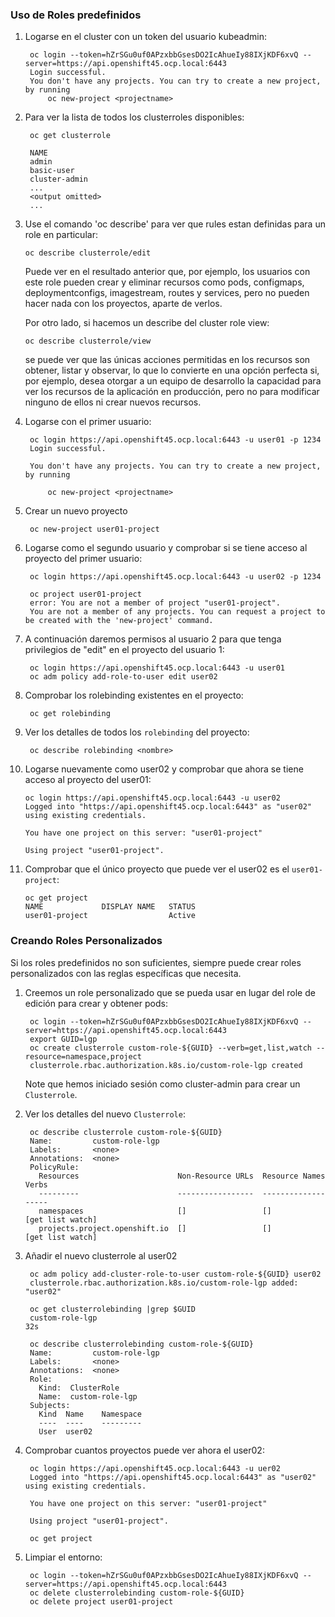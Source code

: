 ### Uso de Roles predefinidos

1. Logarse en el cluster con un token del usuario kubeadmin:

		oc login --token=hZrSGu0uf0APzxbbGsesDO2IcAhueIy88IXjKDF6xvQ --server=https://api.openshift45.ocp.local:6443
		Login successful.
		You don't have any projects. You can try to create a new project, by running
			oc new-project <projectname>

2. Para ver la lista de todos los clusterroles disponibles:

		oc get clusterrole

		NAME
		admin
		basic-user
		cluster-admin
		...
		<output omitted>
		...

3. Use el comando 'oc describe' para ver que rules estan definidas para un role en particular:

	   oc describe clusterrole/edit

	Puede ver en el resultado anterior que, por ejemplo, los usuarios con este role pueden crear y eliminar recursos como pods, configmaps, deploymentconfigs, imagestream, routes y services, pero no pueden hacer nada con los proyectos, aparte de verlos.

	Por otro lado, si hacemos un describe del cluster role view:

	   oc describe clusterrole/view

	se puede ver que las únicas acciones permitidas en los recursos son obtener, listar y observar, lo que lo convierte en una opción perfecta si, por ejemplo, desea otorgar a un equipo de desarrollo la capacidad para ver los recursos de la aplicación en producción, pero no para modificar ninguno de ellos ni crear nuevos recursos.

4. Logarse con el primer usuario:

		oc login https://api.openshift45.ocp.local:6443 -u user01 -p 1234
		Login successful.

		You don't have any projects. You can try to create a new project, by running

			oc new-project <projectname>



5. Crear un nuevo proyecto

		oc new-project user01-project

6. Logarse como el segundo usuario y comprobar si se tiene acceso al proyecto del primer usuario:

		oc login https://api.openshift45.ocp.local:6443 -u user02 -p 1234

		oc project user01-project
		error: You are not a member of project "user01-project".
		You are not a member of any projects. You can request a project to be created with the 'new-project' command.

7. A continuación daremos permisos al usuario 2 para que tenga privilegios de "edit" en el proyecto del usuario 1:

		oc login https://api.openshift45.ocp.local:6443 -u user01
		oc adm policy add-role-to-user edit user02

8. Comprobar los rolebinding existentes en el proyecto:

		oc get rolebinding

9. Ver los detalles de todos los `rolebinding` del proyecto:

		oc describe rolebinding <nombre>

10. Logarse nuevamente como user02 y comprobar que ahora se tiene acceso al proyecto del user01:

		oc login https://api.openshift45.ocp.local:6443 -u user02
		Logged into "https://api.openshift45.ocp.local:6443" as "user02" using existing credentials.

		You have one project on this server: "user01-project"

		Using project "user01-project".

11. Comprobar que el único proyecto que puede ver el user02 es el `user01-project`:

		oc get project
		NAME             DISPLAY NAME   STATUS
		user01-project                  Active


### Creando Roles Personalizados

Si los roles predefinidos no son suficientes, siempre puede crear roles personalizados con las reglas específicas que necesita.

1. Creemos un role personalizado que se pueda usar en lugar del role de edición para crear y obtener pods:

		oc login --token=hZrSGu0uf0APzxbbGsesDO2IcAhueIy88IXjKDF6xvQ --server=https://api.openshift45.ocp.local:6443
		export GUID=lgp
		oc create clusterrole custom-role-${GUID} --verb=get,list,watch --resource=namespace,project
		clusterrole.rbac.authorization.k8s.io/custom-role-lgp created

	Note que hemos iniciado sesión como cluster-admin para crear un `Clusterrole`.

2. Ver los detalles del nuevo `Clusterrole`:

		oc describe clusterrole custom-role-${GUID}
		Name:         custom-role-lgp
		Labels:       <none>
		Annotations:  <none>
		PolicyRule:
		  Resources                      Non-Resource URLs  Resource Names  Verbs
		  ---------                      -----------------  --------------  -----
		  namespaces                     []                 []              [get list watch]
		  projects.project.openshift.io  []                 []              [get list watch]

3. Añadir el nuevo clusterrole al user02

		oc adm policy add-cluster-role-to-user custom-role-${GUID} user02
		clusterrole.rbac.authorization.k8s.io/custom-role-lgp added: "user02"

		oc get clusterrolebinding |grep $GUID
		custom-role-lgp                                                                   32s

		oc describe clusterrolebinding custom-role-${GUID}
		Name:         custom-role-lgp
		Labels:       <none>
		Annotations:  <none>
		Role:
		  Kind:  ClusterRole
		  Name:  custom-role-lgp
		Subjects:
		  Kind  Name    Namespace
		  ----  ----    ---------
		  User  user02  

4. Comprobar cuantos proyectos puede ver ahora el user02:

		oc login https://api.openshift45.ocp.local:6443 -u uer02
		Logged into "https://api.openshift45.ocp.local:6443" as "user02" using existing credentials.

		You have one project on this server: "user01-project"

		Using project "user01-project".

		oc get project


5. Limpiar el entorno:

		oc login --token=hZrSGu0uf0APzxbbGsesDO2IcAhueIy88IXjKDF6xvQ --server=https://api.openshift45.ocp.local:6443
		oc delete clusterrolebinding custom-role-${GUID}
		oc delete project user01-project		
